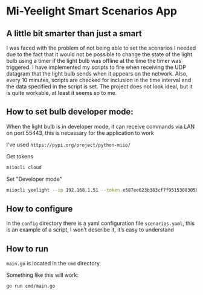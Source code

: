 # Mi-Yeelight Smart Scenarios App

## A little bit smarter than just a smart 

I was faced with the problem of not being able to set the scenarios I needed due to the fact that it would not be possible to change the state of the light bulb using a timer if the light bulb was offline at the time the timer was triggered. I have implemented my scripts to fire when receiving the UDP datagram that the light bulb sends when it appears on the network. Also, every 10 minutes, scripts are checked for inclusion in the time interval and the data specified in the script is set. The project does not look ideal, but it is quite workable, at least it seems so to me.
## How to set bulb developer mode:
When the light bulb is in developer mode, it can receive commands via LAN on port 55443, this is necessary for the application to work

I've used `https://pypi.org/project/python-miio/`

Get tokens
```sh
miiocli cloud
``` 

Set "Developer mode"

```sh
miiocli yeelight --ip 192.168.1.51 --token e587ee623b383cf7f9515308305839d2 set_developer_mode 1
```

## How to configure

in the `config` directory there is a yaml configuration file `scenarios.yaml`, this is an example of a script, I won’t describe it, it’s easy to understand

## How to run
`main.go` is located in the `cmd` directory

Something like this will work:
```sh
go run cmd/main.go

```
